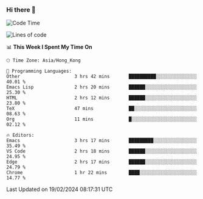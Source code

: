 ### Hi there 👋

<!--
**nicehiro/nicehiro** is a ✨ _special_ ✨ repository because its `README.md` (this file) appears on your GitHub profile.

Here are some ideas to get you started:

- 🔭 I’m currently working on ...
- 🌱 I’m currently learning ...
- 👯 I’m looking to collaborate on ...
- 🤔 I’m looking for help with ...
- 💬 Ask me about ...
- 📫 How to reach me: ...
- 😄 Pronouns: ...
- ⚡ Fun fact: ...
-->

<!--START_SECTION:waka-->
![Code Time](http://img.shields.io/badge/Code%20Time-237%20hrs%203%20mins-blue)

![Lines of code](https://img.shields.io/badge/From%20Hello%20World%20I%27ve%20Written-2.6%20million%20lines%20of%20code-blue)

📊 **This Week I Spent My Time On** 

```text
🕑︎ Time Zone: Asia/Hong_Kong

💬 Programming Languages: 
Other                    3 hrs 42 mins       ██████████░░░░░░░░░░░░░░░   40.01 % 
Emacs Lisp               2 hrs 20 mins       ██████░░░░░░░░░░░░░░░░░░░   25.30 % 
HTML                     2 hrs 12 mins       ██████░░░░░░░░░░░░░░░░░░░   23.80 % 
TeX                      47 mins             ██░░░░░░░░░░░░░░░░░░░░░░░   08.63 % 
Org                      11 mins             █░░░░░░░░░░░░░░░░░░░░░░░░   02.12 % 

🔥 Editors: 
Emacs                    3 hrs 17 mins       █████████░░░░░░░░░░░░░░░░   35.49 % 
VS Code                  2 hrs 18 mins       ██████░░░░░░░░░░░░░░░░░░░   24.95 % 
Edge                     2 hrs 17 mins       ██████░░░░░░░░░░░░░░░░░░░   24.79 % 
Chrome                   1 hr 22 mins        ████░░░░░░░░░░░░░░░░░░░░░   14.77 % 
```


 Last Updated on 19/02/2024 08:17:31 UTC
<!--END_SECTION:waka-->
